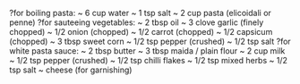 ?for boiling pasta:
~ 6 cup water
~ 1 tsp salt
~ 2 cup pasta (elicoidali or penne)
?for sauteeing vegetables:
~ 2 tbsp oil
~ 3 clove garlic (finely chopped)
~ 1/2 onion (chopped)
~ 1/2 carrot (chopped)
~ 1/2 capsicum (chopped)
~ 3 tbsp sweet corn
~ 1/2 tsp pepper (crushed)
~ 1/2 tsp salt
?for white pasta sauce:
~ 2 tbsp butter
~ 3 tbsp maida / plain flour
~ 2 cup milk
~ 1/2 tsp pepper (crushed)
~ 1/2 tsp chilli flakes
~ 1/2 tsp mixed herbs
~ 1/2 tsp salt
~ cheese (for garnishing)